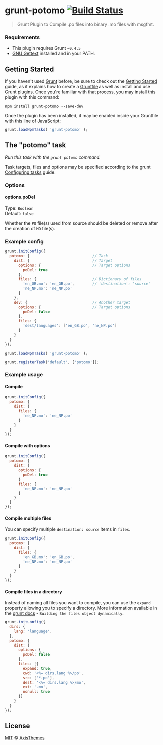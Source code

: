 # grunt-potomo [![Build Status](https://travis-ci.org/axisthemes/grunt-potomo.svg?branch=master)](https://travis-ci.org/axisthemes/grunt-potomo)

> Grunt Plugin to Compile .po files into binary .mo files with msgfmt.

### Requirements
* This plugin requires Grunt `~0.4.5`
* [GNU Gettext](http://www.gnu.org/software/gettext/) installed and in your PATH.

## Getting Started
If you haven't used [Grunt](http://gruntjs.com/) before, be sure to check out the [Getting Started](http://gruntjs.com/getting-started) guide, as it explains how to create a [Gruntfile](http://gruntjs.com/sample-gruntfile) as well as install and use Grunt plugins. Once you're familiar with that process, you may install this plugin with this command:

```shell
npm install grunt-potomo --save-dev
```

Once the plugin has been installed, it may be enabled inside your Gruntfile with this line of JavaScript:

```js
grunt.loadNpmTasks( 'grunt-potomo' );
```

## The "potomo" task
_Run this task with the `grunt potomo` command._

Task targets, files and options may be specified according to the grunt [Configuring tasks](http://gruntjs.com/configuring-tasks) guide.

### Options

#### options.poDel
Type: `Boolean`  
Default: `false`

Whether the `PO` file(s) used from source should be deleted or remove after the creation of `MO` file(s).

### Example config

```js
grunt.initConfig({
  potomo: {                            // Task
    dist: {                            // Target
      options: {                       // Target options
        poDel: true
      },
      files: {                         // Dictionary of files
        'en_GB.mo': 'en_GB.po',        // 'destination': 'source'
        'ne_NP.mo': 'ne_NP.po'
      }
    },
    dev: {                             // Another target
      options: {                       // Target options
        poDel: false
      },
      files: {
        'dest/languages': ['en_GB.po', 'ne_NP.po']
      }
    }
  }
});

grunt.loadNpmTasks( 'grunt-potomo' );

grunt.registerTask('default', ['potomo']);
```

### Example usage

#### Compile

```js
grunt.initConfig({
  potomo: {
    dist: {
      files: {
        'ne_NP.mo': 'ne_NP.po'
      }
    }
  }
});
```

#### Compile with options

```js
grunt.initConfig({
  potomo: {
    dist: {
      options: {
        poDel: true
      }
      files: {
        'ne_NP.mo': 'ne_NP.po'
      }
    }
  }
});
```

#### Compile multiple files

You can specify multiple `destination: source` items in `files`.


```js
grunt.initConfig({
  potomo: {
    dist: {
      files: {
        'en_GB.mo': 'en_GB.po',
        'ne_NP.mo': 'ne_NP.po'
      }
    }
  }
});
```

#### Compile files in a directory

Instead of naming all files you want to compile, you can use the `expand` property allowing you to specify a directory. More information available in the [grunt docs](http://gruntjs.com/configuring-tasks#building-the-files-object-dynamically) - `Building the files object dynamically`.

```js
grunt.initConfig({
  dirs: {
    lang: 'language',
  },
  potomo: {
    dist: {
      options: {
        poDel: false
      },
      files: [{
        expand: true,
        cwd: '<%= dirs.lang %>/po',
        src: ['*.po'],
        dest: '<%= dirs.lang %>/mo',
        ext: '.mo',
        nonull: true
      }]
    }
  }
});
```

## License
[MIT](http://opensource.org/licenses/MIT) © [AxisThemes](http://axisthemes.com)

